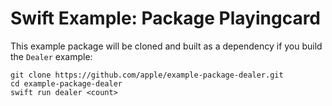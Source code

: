 # Swift Example: Package Playingcard 

This example package will be cloned and built as a dependency if you build the `Dealer` example:

    git clone https://github.com/apple/example-package-dealer.git
    cd example-package-dealer
    swift run dealer <count>
